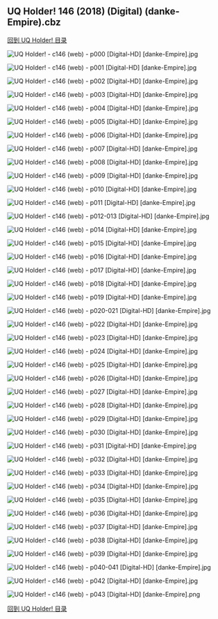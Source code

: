 ## UQ Holder! 146 (2018) (Digital) (danke-Empire).cbz


[回到 UQ Holder! 目录](https://github.com/alicewish/markdown/blob/master/series/UQ-Holder.md)


![UQ Holder! - c146 (web) - p000 [Digital-HD] [danke-Empire].jpg](https://wx1.sinaimg.cn/large/6a9fdecagy1fpf36lxryhj21j82cwatn.jpg)

![UQ Holder! - c146 (web) - p001 [Digital-HD] [danke-Empire].jpg](https://wx1.sinaimg.cn/large/6a9fdecagy1fpf36tc8rfj21kl2cwnpd.jpg)

![UQ Holder! - c146 (web) - p002 [Digital-HD] [danke-Empire].jpg](https://wx1.sinaimg.cn/large/6a9fdecagy1fpf374ar0uj21kl2cwb2a.jpg)

![UQ Holder! - c146 (web) - p003 [Digital-HD] [danke-Empire].jpg](https://wx1.sinaimg.cn/large/6a9fdecagy1fpf37ej6v9j21kl2cw7wi.jpg)

![UQ Holder! - c146 (web) - p004 [Digital-HD] [danke-Empire].jpg](https://wx1.sinaimg.cn/large/6a9fdecagy1fpf37pxmbbj21kl2cwhdu.jpg)

![UQ Holder! - c146 (web) - p005 [Digital-HD] [danke-Empire].jpg](https://wx1.sinaimg.cn/large/6a9fdecagy1fpf380e4f0j21kl2cwu0x.jpg)

![UQ Holder! - c146 (web) - p006 [Digital-HD] [danke-Empire].jpg](https://wx1.sinaimg.cn/large/6a9fdecagy1fpf388zu8dj21kl2cwx6p.jpg)

![UQ Holder! - c146 (web) - p007 [Digital-HD] [danke-Empire].jpg](https://wx1.sinaimg.cn/large/6a9fdecagy1fpf38krzndj21kl2cwx6p.jpg)

![UQ Holder! - c146 (web) - p008 [Digital-HD] [danke-Empire].jpg](https://wx1.sinaimg.cn/large/6a9fdecagy1fpf38x1t9ij21kl2cwx6p.jpg)

![UQ Holder! - c146 (web) - p009 [Digital-HD] [danke-Empire].jpg](https://wx1.sinaimg.cn/large/6a9fdecagy1fpf397n214j21kl2cwx6p.jpg)

![UQ Holder! - c146 (web) - p010 [Digital-HD] [danke-Empire].jpg](https://wx1.sinaimg.cn/large/6a9fdecagy1fpf39g08pej21kl2cwkjm.jpg)

![UQ Holder! - c146 (web) - p011 [Digital-HD] [danke-Empire].jpg](https://wx1.sinaimg.cn/large/6a9fdecagy1fpf39ny2nxj21kl2cw7wi.jpg)

![UQ Holder! - c146 (web) - p012-013 [Digital-HD] [danke-Empire].jpg](https://wx1.sinaimg.cn/large/6a9fdecagy1fpf3a1n43sj21kw16oqv8.jpg)

![UQ Holder! - c146 (web) - p014 [Digital-HD] [danke-Empire].jpg](https://wx1.sinaimg.cn/large/6a9fdecagy1fpf3aacwowj21kl2cwe81.jpg)

![UQ Holder! - c146 (web) - p015 [Digital-HD] [danke-Empire].jpg](https://wx1.sinaimg.cn/large/6a9fdecagy1fpf3ag5snoj21kl2cwkjl.jpg)

![UQ Holder! - c146 (web) - p016 [Digital-HD] [danke-Empire].jpg](https://wx1.sinaimg.cn/large/6a9fdecagy1fpf3ao40d5j21kl2cwx6p.jpg)

![UQ Holder! - c146 (web) - p017 [Digital-HD] [danke-Empire].jpg](https://wx1.sinaimg.cn/large/6a9fdecagy1fpf3av74t1j21kl2cwqv5.jpg)

![UQ Holder! - c146 (web) - p018 [Digital-HD] [danke-Empire].jpg](https://wx1.sinaimg.cn/large/6a9fdecagy1fpf3b2psrjj21kl2cwnpd.jpg)

![UQ Holder! - c146 (web) - p019 [Digital-HD] [danke-Empire].jpg](https://wx1.sinaimg.cn/large/6a9fdecagy1fpf3bb5xfgj21kl2cw1ky.jpg)

![UQ Holder! - c146 (web) - p020-021 [Digital-HD] [danke-Empire].jpg](https://wx1.sinaimg.cn/large/6a9fdecagy1fpf3bmov8kj21kw16oqv8.jpg)

![UQ Holder! - c146 (web) - p022 [Digital-HD] [danke-Empire].jpg](https://wx1.sinaimg.cn/large/6a9fdecagy1fpf3bukgirj21kl2cw1ky.jpg)

![UQ Holder! - c146 (web) - p023 [Digital-HD] [danke-Empire].jpg](https://wx1.sinaimg.cn/large/6a9fdecagy1fpf3c2etw2j21kl2cw4qq.jpg)

![UQ Holder! - c146 (web) - p024 [Digital-HD] [danke-Empire].jpg](https://wx1.sinaimg.cn/large/6a9fdecagy1fpf3c97uctj21kl2cwe81.jpg)

![UQ Holder! - c146 (web) - p025 [Digital-HD] [danke-Empire].jpg](https://wx1.sinaimg.cn/large/6a9fdecagy1fpf3chaimyj21kl2cw4qq.jpg)

![UQ Holder! - c146 (web) - p026 [Digital-HD] [danke-Empire].jpg](https://wx1.sinaimg.cn/large/6a9fdecagy1fpf3crwe67j21kl2cw1ky.jpg)

![UQ Holder! - c146 (web) - p027 [Digital-HD] [danke-Empire].jpg](https://wx1.sinaimg.cn/large/6a9fdecagy1fpf3d0edvjj21kl2cwnpd.jpg)

![UQ Holder! - c146 (web) - p028 [Digital-HD] [danke-Empire].jpg](https://wx1.sinaimg.cn/large/6a9fdecagy1fpf3d720suj21kl2cwkjl.jpg)

![UQ Holder! - c146 (web) - p029 [Digital-HD] [danke-Empire].jpg](https://wx1.sinaimg.cn/large/6a9fdecagy1fpf3ddunumj21kl2cwu0x.jpg)

![UQ Holder! - c146 (web) - p030 [Digital-HD] [danke-Empire].jpg](https://wx1.sinaimg.cn/large/6a9fdecagy1fpf3dmosi1j21kl2cw4qq.jpg)

![UQ Holder! - c146 (web) - p031 [Digital-HD] [danke-Empire].jpg](https://wx1.sinaimg.cn/large/6a9fdecagy1fpf3dwafkwj21kl2cw1ky.jpg)

![UQ Holder! - c146 (web) - p032 [Digital-HD] [danke-Empire].jpg](https://wx1.sinaimg.cn/large/6a9fdecagy1fpf3e3krggj21kl2cw1ky.jpg)

![UQ Holder! - c146 (web) - p033 [Digital-HD] [danke-Empire].jpg](https://wx1.sinaimg.cn/large/6a9fdecagy1fpf3ed8raxj21kl2cwb2a.jpg)

![UQ Holder! - c146 (web) - p034 [Digital-HD] [danke-Empire].jpg](https://wx1.sinaimg.cn/large/6a9fdecagy1fpf3elnmagj21kl2cw7wi.jpg)

![UQ Holder! - c146 (web) - p035 [Digital-HD] [danke-Empire].jpg](https://wx1.sinaimg.cn/large/6a9fdecagy1fpf3ewdda2j21kl2cwe82.jpg)

![UQ Holder! - c146 (web) - p036 [Digital-HD] [danke-Empire].jpg](https://wx1.sinaimg.cn/large/6a9fdecagy1fpf3f40nllj21kl2cwx6p.jpg)

![UQ Holder! - c146 (web) - p037 [Digital-HD] [danke-Empire].jpg](https://wx1.sinaimg.cn/large/6a9fdecagy1fpf3fbbwwcj21kl2cwx6p.jpg)

![UQ Holder! - c146 (web) - p038 [Digital-HD] [danke-Empire].jpg](https://wx1.sinaimg.cn/large/6a9fdecagy1fpf3flu1xhj21kl2cwe81.jpg)

![UQ Holder! - c146 (web) - p039 [Digital-HD] [danke-Empire].jpg](https://wx1.sinaimg.cn/large/6a9fdecagy1fpf3fvqanlj21kl2cw1ky.jpg)

![UQ Holder! - c146 (web) - p040-041 [Digital-HD] [danke-Empire].jpg](https://wx1.sinaimg.cn/large/6a9fdecagy1fpf3gcodpgj21kw16o1l1.jpg)

![UQ Holder! - c146 (web) - p042 [Digital-HD] [danke-Empire].jpg](https://wx1.sinaimg.cn/large/6a9fdecagy1fpf3gl30mjj21kl2cwqv5.jpg)

![UQ Holder! - c146 (web) - p043 [Digital-HD] [danke-Empire].png](https://wx1.sinaimg.cn/large/6a9fdecagy1fpf3gnbn9cj21kl2cw0ph.jpg)

[回到 UQ Holder! 目录](https://github.com/alicewish/markdown/blob/master/series/UQ-Holder.md)

